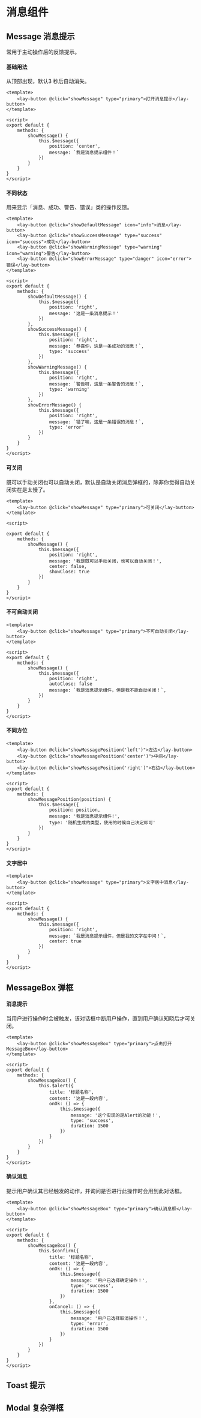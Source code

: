 # 消息组件
## Message 消息提示

 常用于主动操作后的反馈提示。 

#### 基础用法

 从顶部出现，默认3 秒后自动消失。 

<message-based></message-based>

```vue
<template>
	<lay-button @click="showMessage" type="primary">打开消息提示</lay-button>
</template>

<script>
export default {
	methods: {
		showMessage() {
			this.$message({
				position: 'center',
				message: `我是消息提示组件！`
			})
		}
	}
}
</script>
```



#### 不同状态

 用来显示「消息、成功、警告、错误」类的操作反馈。 

<message-status></message-status>

```vue
<template>
	<lay-button @click="showDefaultMessage" icon="info">消息</lay-button>
	<lay-button @click="showSuccessMessage" type="success" icon="success">成功</lay-button>
	<lay-button @click="showWarningMessage" type="warning" icon="warning">警告</lay-button>
	<lay-button @click="showErrorMessage" type="danger" icon="error">错误</lay-button>
</template>

<script>
export default {
	methods: {
		showDefaultMessage() {
			this.$message({
				position: 'right',
				message: '这是一条消息提示！'
			})
		},
		showSuccessMessage() {
			this.$message({
				position: 'right',
				message: `恭喜你，这是一条成功的消息！`,
				type: 'success'
			})
		},
		showWarningMessage() {
			this.$message({
				position: 'right',
				message: `警告呀，这是一条警告的消息！`,
				type: 'warning'
			})
		},
		showErrorMessage() {
			this.$message({
				position: 'right',
				message: `错了唉，这是一条错误的消息！`,
				type: 'error'
			})
		}
	}
}
</script>
```

#### 可关闭

既可以手动关闭也可以自动关闭，默认是自动关闭消息弹框的，除非你觉得自动关闭实在是太慢了。

<message-close></message-close>

```vue
<template>
	<lay-button @click="showMessage" type="primary">可关闭</lay-button>
</template>

<script>

export default {
	methods: {
		showMessage() {
			this.$message({
				position: 'right',
				message: '我是既可以手动关闭，也可以自动关闭！',
				center: false,
				showClose: true
			})
		}
	}
}
</script>
```



#### 不可自动关闭

<message-one></message-one>

```vue
<template>
	<lay-button @click="showMessage" type="primary">不可自动关闭</lay-button>
</template>

<script>
export default {
	methods: {
		showMessage() {
			this.$message({
				position: 'right',
                autoClose: false
				message: `我是消息提示组件，但是我不能自动关闭！`,
			})
		}
	}
}
</script>
```



#### 不同方位

<message4></message4>

```vue
<template>
	<lay-button @click="showMessagePosition('left')">左边</lay-button>
	<lay-button @click="showMessagePosition('center')">中间</lay-button>
	<lay-button @click="showMessagePosition('right')">右边</lay-button>
</template>

<script>
export default {
	methods: {
		showMessagePosition(position) {
			this.$message({
				position: position,
				message: '我是消息提示组件!',
				type: '随机生成的类型，使用的时候自己决定即可'
			})
		}
	}
}
</script>
```



#### 文字居中

<message-center></message-center>

```vue
<template>
	<lay-button @click="showMessage" type="primary">文字居中消息</lay-button>
</template>

<script>
export default {
	methods: {
		showMessage() {
			this.$message({
				position: 'right',
				message: `我是消息提示组件，但是我的文字在中间！`,
				center: true
			})
		}
	}
}
</script>
```



## MessageBox 弹框

#### 消息提示

 当用户进行操作时会被触发，该对话框中断用户操作，直到用户确认知晓后才可关闭。 

<message-box-one></message-box-one>

```vue
<template>
	<lay-button @click="showMessageBox" type="primary">点击打开MessageBox</lay-button>
</template>

<script>
export default {
	methods: {
		showMessageBox() {
			this.$alert({
				title: '标题名称',
				content: '这是一段内容',
				onOk: () => {
					this.$message({
						message: '这个实现的是Alert的功能！',
						type: 'success',
						duration: 1500
					})
				}
			})
		}
	}
}
</script>
```

#### 确认消息

 提示用户确认其已经触发的动作，并询问是否进行此操作时会用到此对话框。 

<message-box-two></message-box-two>

```vue
<template>
	<lay-button @click="showMessageBox" type="primary">确认消息框</lay-button>
</template>

<script>
export default {
	methods: {
		showMessageBox() {
			this.$confirm({
				title: '标题名称',
				content: '这是一段内容',
				onOk: () => {
					this.$message({
						message: '用户已选择确定操作！',
						type: 'success',
						duration: 1500
					})
				},
				onCancel: () => {
					this.$message({
						message: '用户已选择取消操作！',
						type: 'error',
						duration: 1500
					})
				}
			})
		}
	}
}
</script>
```



## Toast 提示
## Modal 复杂弹框